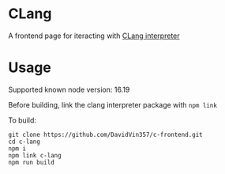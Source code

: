 # CLang

A frontend page for iteracting with [CLang interpreter](https://github.com/DavidVin357/c-lang) 

# Usage
Supported known node version: 16.19

Before building, link the clang interpreter package with `npm link`

To build:
```
git clone https://github.com/DavidVin357/c-frontend.git
cd c-lang
npm i
npm link c-lang
npm run build
```

